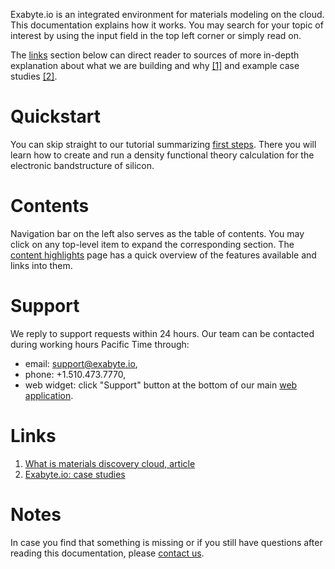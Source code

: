 Exabyte.io is an integrated environment for materials modeling on the cloud. This documentation explains how it works. You may search for your topic of interest by using the input field in the top left corner or simply read on.

The [links](#links) section below can direct reader to sources of more in-depth explanation about what we are building and why [[1]](#links) and example case studies [[2]](#links).

# Quickstart

You can skip straight to our tutorial summarizing [first steps](getting-started/run-first-simulation.md). There you will learn how to create and run a density functional theory calculation for the electronic bandstructure of silicon.

# Contents

Navigation bar on the left also serves as the table of contents. You may click on any top-level item to expand the corresponding section. The [content highlights](getting-started/content-highlights.md) page has a quick overview of the features available and links into them.

# Support

We reply to support requests within 24 hours. Our team can be contacted during working hours Pacific Time through:

- email: <a href="mailto:support@exabyte.io" target="_blank">support@exabyte.io</a>,
- phone: +1.510.473.7770,
- web widget: click "Support" button at the bottom of our main <a href="https://platform.exabyte.io" target="_blank">web application</a>.

# Links

1. [What is materials discovery cloud, article](https://www.linkedin.com/pulse/how-we-design-world-tomorrow-what-materials-discovery-timur-bazhirov)
2. [Exabyte.io: case studies](https://exabyte.io/#case-study)

# Notes

In case you find that something is missing or if you still have questions after reading this documentation, please <a class="text-muted" href="mailto:support@exabyte.io" target="_blank">contact us</a>.
